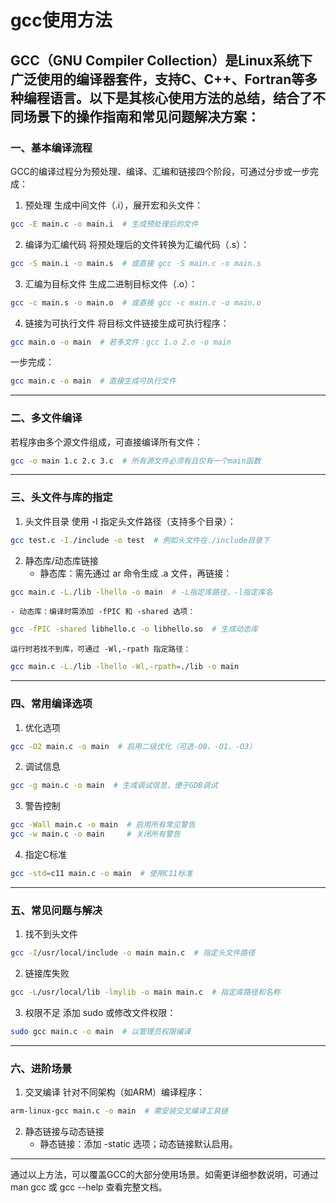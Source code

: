 # gcc使用方法
GCC（GNU Compiler Collection）是Linux系统下广泛使用的编译器套件，支持C、C++、Fortran等多种编程语言。以下是其核心使用方法的总结，结合了不同场景下的操作指南和常见问题解决方案：
---
### 一、基本编译流程
GCC的编译过程分为预处理、编译、汇编和链接四个阶段，可通过分步或一步完成：
1. 预处理
生成中间文件（.i），展开宏和头文件：
  ```bash
gcc -E main.c -o main.i  # 生成预处理后的文件
```
2. 编译为汇编代码
将预处理后的文件转换为汇编代码（.s）：
  ```bash
gcc -S main.i -o main.s  # 或直接 gcc -S main.c -o main.s
```
3. 汇编为目标文件
生成二进制目标文件（.o）：
  ```bash
gcc -c main.s -o main.o  # 或直接 gcc -c main.c -o main.o
```
4. 链接为可执行文件
将目标文件链接生成可执行程序：
  ```bash
gcc main.o -o main  # 若多文件：gcc 1.o 2.o -o main
```
  一步完成：
  ```bash
gcc main.c -o main  # 直接生成可执行文件
```
---
### 二、多文件编译
若程序由多个源文件组成，可直接编译所有文件：
```bash
gcc -o main 1.c 2.c 3.c  # 所有源文件必须有且仅有一个main函数
```
---
### 三、头文件与库的指定
1. 头文件目录
使用 -I 指定头文件路径（支持多个目录）：
  ```bash
gcc test.c -I./include -o test  # 例如头文件在./include目录下
```
2. 静态库/动态库链接
    - 静态库：需先通过 ar 命令生成 .a 文件，再链接：
  ```bash
gcc main.c -L./lib -lhello -o main  # -L指定库路径，-l指定库名
```
    - 动态库：编译时需添加 -fPIC 和 -shared 选项：
  ```bash
gcc -fPIC -shared libhello.c -o libhello.so  # 生成动态库
```
    运行时若找不到库，可通过 -Wl,-rpath 指定路径：
  ```bash
gcc main.c -L./lib -lhello -Wl,-rpath=./lib -o main
```
---
### 四、常用编译选项
1. 优化选项
  ```bash
gcc -O2 main.c -o main  # 启用二级优化（可选-O0、-O1、-O3）
```
2. 调试信息
  ```bash
gcc -g main.c -o main  # 生成调试信息，便于GDB调试
```
3. 警告控制
  ```bash
gcc -Wall main.c -o main  # 启用所有常见警告
gcc -w main.c -o main     # 关闭所有警告
```
4. 指定C标准
  ```bash
gcc -std=c11 main.c -o main  # 使用C11标准
```
---
### 五、常见问题与解决
1. 找不到头文件
  ```bash
gcc -I/usr/local/include -o main main.c  # 指定头文件路径
```
2. 链接库失败
  ```bash
gcc -L/usr/local/lib -lmylib -o main main.c  # 指定库路径和名称
```
3. 权限不足
添加 sudo 或修改文件权限：
  ```bash
sudo gcc main.c -o main  # 以管理员权限编译
```
---
### 六、进阶场景
1. 交叉编译
针对不同架构（如ARM）编译程序：
  ```bash
arm-linux-gcc main.c -o main  # 需安装交叉编译工具链
```
2. 静态链接与动态链接
    - 静态链接：添加 -static 选项；动态链接默认启用。
---
通过以上方法，可以覆盖GCC的大部分使用场景。如需更详细参数说明，可通过 man gcc 或 gcc --help 查看完整文档。